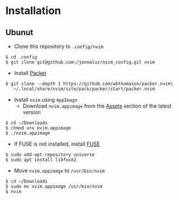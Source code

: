 # Installation

## Ubunut

* Clone this repository to `.config/nvim`
```
$ cd .config
$ git clone git@github.com:/jennaluz/nvim_config.git nvim
```

* Install [Packer](https://github.com/wbthomason/packer.nvim?tab=readme-ov-file#quickstart)
```
$ git clone --depth 1 https://github.com/wbthomason/packer.nvim\
   ~/.local/share/nvim/site/pack/packer/start/packer.nvim
```

* Install `nvim` using `AppImage`
  * Download `nvim.appimage` from the [Assets](https://github.com/neovim/neovim/releases) section of the latest version
```
$ cd ~/Downloads
$ chmod u+x nvim.appimage
$ ./nvim.appimage
```
  * If FUSE is not installed, install [FUSE](https://github.com/AppImage/AppImageKit/wiki/FUSE)
```
$ sudo add-apt-repository universe
$ sudo apt install libfuse2
```
  * Move `nvim.appimage` to `/usr/bin/nvim`
```
$ cd ~/Downloads
$ sudo mv nvim.appimage /usr/bin/nvim
$ nvim
```
